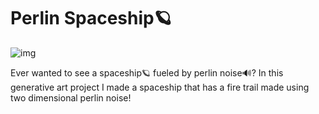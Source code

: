# Perlin Spaceship🪐
![img](https://i.imgur.com/QFuM33F.gif)

Ever wanted to see a spaceship🪐 fueled by perlin noise🔊? In this generative art project I made a spaceship that has a fire trail made using two dimensional perlin noise!